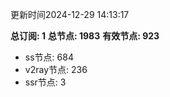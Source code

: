更新时间2024-12-29 14:13:17

**总订阅: 1**
**总节点: 1983**
**有效节点: 923**
- ss节点: 684
- v2ray节点: 236
- ssr节点: 3
